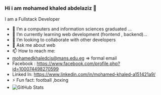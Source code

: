 ### Hi i am mohamed khaled abdelaziz 👋
I am  a Fullstack Developer 


- 🔭 I’m a computers and information sciences graduated ...
- 🌱 I’m currently learning web development (frontend , backend)...
- 👯 I’m looking to collaborate with other developers
- 💬 Ask me about web 
- 📫 How to reach me:
- mohamedkhaledcis@mans.edu.eg => formal email
- Facebook : https://www.facebook.com/profile.php?id=100074498270599
- Linked In: https://www.linkedin.com/in/mohamed-khaled-a151421a9/
- ⚡ Fun fact: football ,boxing
- ![GitHub Stats](https://github-readme-stats.vercel.app/api?username=mohamedkhaledcis2000&theme=merko)


